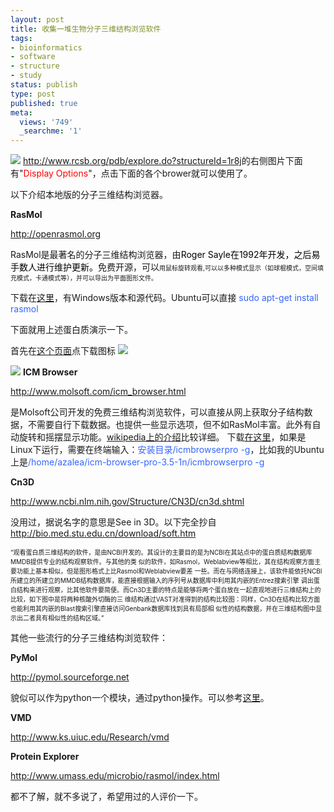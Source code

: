 ```yaml
---
layout: post
title: 收集一堆生物分子三维结构浏览软件
tags:
- bioinformatics
- software
- structure
- study
status: publish
type: post
published: true
meta:
  views: '749'
  _searchme: '1'
---
```


![](https://dl.dropboxusercontent.com/u/308058/blogimages/2010/07/1r8j_bio_r_250.jpg)
<a href="http://www.rcsb.org/pdb/explore.do?structureId=1r8j" target="_blank">http://www.rcsb.org/pdb/explore.do?structureId=1r8j</a>的右侧图片下面有"<span style="color:#ff0000;">Display Options</span>"，点击下面的各个brower就可以使用了。

以下介绍本地版的分子三维结构浏览器。

<strong>RasMol</strong>

<a href="http://openrasmol.org/" target="_blank">http://openrasmol.org</a>

RasMol是最著名的分子三维结构浏览器，由<span style="color:#000000;">Roger Sayle在1992年开发，之后易手数人进行维护更新。</span>免费开源，可以<span style="font-size:x-small;">用鼠标旋转观看,可以以多种模式显示（如球棍模式，空间填充模式，卡通模式等），并可以导出为平面图形文件。</span>

下载在<a href="http://openrasmol.org/doc/rasmol.html" target="_blank">这里</a>，有Windows版本和源代码。Ubuntu可以直接 <span style="color:#3366ff;">sudo apt-get install rasmol</span>

下面就用上述蛋白质演示一下。

首先在<a href="http://www.rcsb.org/pdb/explore.do?structureId=1r8j" target="_blank">这个页面</a>点下载图标 
![](https://dl.dropboxusercontent.com/u/308058/blogimages/2010/07/download.jpg)

![](http://azaleasays.files.wordpress.com/2008/06/1r8j.jpg)
<strong>ICM Browser</strong>

<a href="http://www.molsoft.com/icm_browser.html" target="_blank">http://www.molsoft.com/icm_browser.html</a>

是Molsoft公司开发的免费三维结构浏览软件，可以直接从网上获取分子结构数据，不需要自行下载数据。也提供一些显示选项，但不如RasMol丰富。此外有自动旋转和摇摆显示功能。<a href="http://en.wikipedia.org/wiki/ICM-Browser" target="_blank">wikipedia上的介绍</a>比较详细。 下载<a href="http://www.molsoft.com/getbrowser.cgi" target="_blank">在这里</a>，如果是Linux下运行，需要在终端输入：<span style="color:#3366ff;">安装目录/icmbrowserpro -g</span>，比如我的Ubuntu上是<span style="color:#3366ff;">/home/azalea/icm-browser-pro-3.5-1n/icmbrowserpro -g</span>

<strong>Cn3D</strong>

<a href="http://www.ncbi.nlm.nih.gov/Structure/CN3D/cn3d.shtml" target="_blank">http://www.ncbi.nlm.nih.gov/Structure/CN3D/cn3d.shtml</a>

没用过，据说名字的意思是See in 3D。以下完全抄自<a href="http://bio.med.stu.edu.cn/download/soft.htm" target="_blank">http://bio.med.stu.edu.cn/download/soft.htm</a>

<span style="font-size:x-small;">“观看蛋白质三维结构的软件，是由NCBI开发的。其设计的主要目的是为NCBI在其站点中的蛋白质结构数据库MMDB提供专业的结构观察软件。与其他的类 似的软件，如Rasmol，Weblabview等相比，其在结构观察方面主要功能上基本相似，但是图形格式上比Rasmol和Weblabview要差 一些。而在与网络连接上，该软件能依托NCBI所建立的所建立的MMDB结构数据库，能直接根据输入的序列号从数据库中利用其内嵌的Entrez搜索引擎 调出蛋白结构来进行观察，比其他软件要简便。而Cn3D主要的特点是能够将两个蛋白放在一起直观地进行三维结构上的比较，如下图中是将两种核酸外切酶的三 维结构通过VAST对准得到的结构比较图：同样，Cn3D在结构比较方面也能利用其内嵌的Blast搜索引擎直接访问Genbank数据库找到具有局部相 似性的结构数据，并在三维结构图中显示出二者具有相似性的结构区域。”</span>

其他一些流行的分子三维结构浏览软件：

<strong>PyMol</strong>

<a href="http://pymol.sourceforge.net" target="_blank">http://pymol.sourceforge.net</a>

貌似可以作为python一个模块，通过python操作。可以参考<a href="http://www.bioscreencast.com/bsc_movwin.php?var1=1&amp;var2=354ee8f1cd898ad06ab4bf0eb1404412&amp;var3=476&amp;var4=476" target="_blank">这里</a>。

<strong>VMD</strong>

<a href="http://www.ks.uiuc.edu/Research/vmd" target="_blank">http://www.ks.uiuc.edu/Research/vmd</a>

<strong>Protein Explorer</strong>

<a href="http://www.ks.uiuc.edu/Research/vmd" target="_blank">http://www.umass.edu/microbio/rasmol/index.html</a>

都不了解，就不多说了，希望用过的人评价一下。
